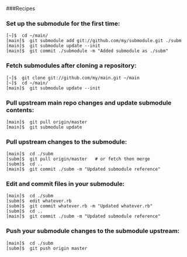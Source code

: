 ###Recipes


### Set up the submodule for the first time:
	[~]$  cd ~/main/
	[main]$  git submodule add git://github.com/my/submodule.git ./subm
	[main]$  git submodule update --init
	[main]$  git commit ./submodule -m "Added submodule as ./subm"

### Fetch submodules after cloning a repository:
	[~]$  git clone git://github.com/my/main.git ~/main
	[~]$  cd ~/main/
	[main]$  git submodule update --init

### Pull upstream main repo changes and update submodule contents:
	[main]$  git pull origin/master
	[main]$  git submodule update

### Pull upstream changes to the submodule:
	[main]$  cd ./subm
	[subm]$  git pull origin/master   # or fetch then merge
	[subm]$  cd ..
	[main]$  git commit ./subm -m "Updated submodule reference"

### Edit and commit files in your submodule:
	[main]$  cd ./subm
	[subm]$  edit whatever.rb
	[subm]$  git commit whatever.rb -m "Updated whatever.rb"
	[subm]$  cd ..
	[main]$  git commit ./subm -m "Updated submodule reference"

### Push your submodule changes to the submodule upstream:
	[main]$  cd ./subm
	[subm]$  git push origin master